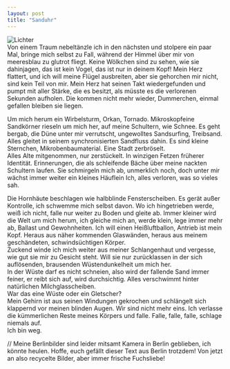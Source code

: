 ```yaml
---
layout: post
title: "Sanduhr"
---
```


![Lichter](http://farm4.staticflickr.com/3785/11945195594_aec107f828_c.jpg "Lichter")  
Von einem Traum nebeltänzle ich in den nächsten und stolpere ein paar Mal, bringe mich selbst zu Fall, während der Himmel über mir von meeresblau zu glutrot fliegt.
Keine Wölkchen sind zu sehen, wie sie dahinjagen, das ist kein Vogel, das ist nur in deinem Kopf! 
Mein Herz flattert, und ich will meine Flügel ausbreiten, aber sie gehorchen mir nicht, sind kein Teil von mir. Mein Herz hat seinen Takt wiedergefunden und pumpt mit aller Stärke, die es besitzt, als müsste es die verlorenen Sekunden aufholen. Die kommen nicht mehr wieder, Dummerchen, einmal gefallen bleiben sie liegen. 

Um mich herum ein Wirbelsturm, Orkan, Tornado. Mikroskopfeine Sandkörner rieseln um mich her, auf meine Schultern, wie Schnee. Es geht bergab, die Düne unter mir verrutscht, ungewolltes Sandsurfing, Treibsand.  
Alles gleitet in seinem synchronisierten Sandfluss dahin. Es sind kleine Sternchen, Mikrobenbaumaterial. Eine Stadt zerbröselt.  
Alles Alte mitgenommen, nur zerstückelt. In winzigen Fetzen früherer Identität. Erinnerungen, die als schleifende Bäche über meine nackten Schultern laufen. Sie schmirgeln mich ab, unmerklich noch, doch unter mir wächst immer weiter ein kleines Häuflein Ich, alles verloren, was so vieles sah.  

Die Hornhäute beschlagen wie halbblinde Fensterscheiben. Es gerät außer Kontrolle, ich schwemme mich selbst davon. Wo ich hingetrieben werde, weiß ich nicht, falle nur weiter zu Boden und gleite ab. Immer kleiner wird die Welt um mich herum, ich gleiche mich an, werde klein, lege immer mehr ab, Ballast und Gewohnheiten. Ich will einen Heißluftballon, Antrieb ist mein Kopf. Heraus aus näher kommenden Glaswänden, heraus aus meinem geschändeten, schwindsüchtigen Körper.  
Zuckend winde ich mich weiter aus meiner Schlangenhaut und vergesse, wie gut sie mir zu Gesicht steht. Will sie nur zurücklassen in der sich auflösenden, brausenden Wüstendunkelheit um mich her.  
In der Wüste darf es nicht schneien, also wird der fallende Sand immer feiner, er reibt sich auf, wird durchsichtig. Alles verschwimmt hinter natürlichen Milchglasscheiben.  
War das eine Wüste oder ein Gletscher?  
Mein Gehirn ist aus seinen Windungen gekrochen und schlängelt sich klappernd vor meinen blinden Augen. Wir sind nicht mehr eins. Ich verlasse die kümmerlichen Reste meines Körpers und falle. 
Falle, falle, falle, schlage niemals auf.  
Ich bin weg.


// Meine Berlinbilder sind leider mitsamt Kamera in Berlin geblieben, ich könnte heulen. Hoffe, euch gefällt dieser Text aus Berlin trotzdem! Von jetzt an also recycelte Bilder, aber immer frische Fuchsliebe!